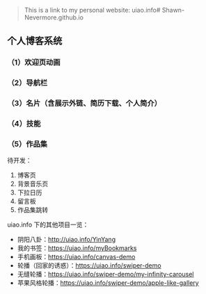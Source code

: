 > This is a link to my personal website: uiao.info# Shawn-Nevermore.github.io

## 个人博客系统

### （1）欢迎页动画

### （2）导航栏

### （3）名片（含展示外链、简历下载、个人简介）

### （4）技能

### （5）作品集

待开发：

1.  博客页
2.  背景音乐页
3.  下拉日历
4.  留言板
5.  作品集跳转

uiao.info 下的其他项目一览：

- 阴阳八卦：http://uiao.info/YinYang
- 我的书签：https://uiao.info/myBookmarks
- 手机画板：https://uiao.info/canvas-demo
- 轮播（回家的诱惑）：https://uiao.info/swiper-demo
- 无缝轮播：https://uiao.info/swiper-demo/my-infinity-carousel
- 苹果风格轮播：https://uiao.info/swiper-demo/apple-like-gallery
